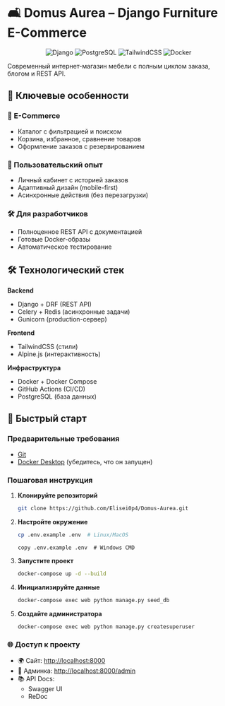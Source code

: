 # 🛋️ Domus Aurea – Django Furniture E-Commerce
<div align="center">
  <img src="https://img.shields.io/badge/Django-092E20?style=for-the-badge&logo=django&logoColor=white" alt="Django">
  <img src="https://img.shields.io/badge/PostgreSQL-316192?style=for-the-badge&logo=postgresql&logoColor=white" alt="PostgreSQL">
  <img src="https://img.shields.io/badge/TailwindCSS-06B6D4?style=for-the-badge&logo=tailwind-css&logoColor=white" alt="TailwindCSS">
  <img src="https://img.shields.io/badge/Docker-2496ED?style=for-the-badge&logo=docker&logoColor=white" alt="Docker">
</div>

Современный интернет-магазин мебели с полным циклом заказа, блогом и REST API.

## 🌟 Ключевые особенности

### 🛒 E-Commerce
- Каталог с фильтрацией и поиском
- Корзина, избранное, сравнение товаров
- Оформление заказов с резервированием

### 📱 Пользовательский опыт
- Личный кабинет с историей заказов
- Адаптивный дизайн (mobile-first)
- Асинхронные действия (без перезагрузки)

### 🛠️ Для разработчиков
- Полноценное REST API с документацией
- Готовые Docker-образы
- Автоматическое тестирование

## 🛠️ Технологический стек

**Backend**
- Django + DRF (REST API)
- Celery + Redis (асинхронные задачи)
- Gunicorn (production-сервер)

**Frontend**
- TailwindCSS (стили)
- Alpine.js (интерактивность)

**Инфраструктура**
- Docker + Docker Compose
- GitHub Actions (CI/CD)
- PostgreSQL (база данных)

## 🚀 Быстрый старт

### Предварительные требования
- [Git](https://git-scm.com/downloads)
- [Docker Desktop](https://www.docker.com/products/docker-desktop/) (убедитесь, что он запущен)

### Пошаговая инструкция

1. **Клонируйте репозиторий**
   ```bash
   git clone https://github.com/Elisei0p4/Domus-Aurea.git
   ```

2. **Настройте окружение**
   ```bash
   cp .env.example .env  # Linux/MacOS
   ```
   ```
   copy .env.example .env  # Windows CMD
   ```

3. **Запустите проект**
   ```bash
   docker-compose up -d --build
   ```

4. **Инициализируйте данные**
   ```bash
   docker-compose exec web python manage.py seed_db
   ```

5. **Создайте администратора**
   ```bash
   docker-compose exec web python manage.py createsuperuser
   ```

### 🌐 Доступ к проекту
- 🌍 Сайт: [http://localhost:8000](http://localhost:8000)
- 🔐 Админка: [http://localhost:8000/admin](http://localhost:8000/admin)
- 📚 API Docs:
  - Swagger UI
  - ReDoc
